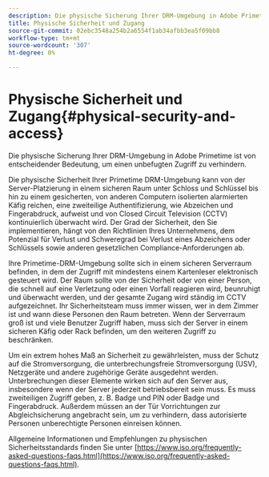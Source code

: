```yaml
---
description: Die physische Sicherung Ihrer DRM-Umgebung in Adobe Primetime ist von entscheidender Bedeutung, um einen unbefugten Zugriff zu verhindern.
title: Physische Sicherheit und Zugang
source-git-commit: 02ebc3548a254b2a6554f1ab34afbb3ea5f09bb8
workflow-type: tm+mt
source-wordcount: '307'
ht-degree: 0%

---
```


# Physische Sicherheit und Zugang{#physical-security-and-access}

Die physische Sicherung Ihrer DRM-Umgebung in Adobe Primetime ist von entscheidender Bedeutung, um einen unbefugten Zugriff zu verhindern.

Die physische Sicherheit Ihrer Primetime DRM-Umgebung kann von der Server-Platzierung in einem sicheren Raum unter Schloss und Schlüssel bis hin zu einem gesicherten, von anderen Computern isolierten alarmierten Käfig reichen, eine zweiteilige Authentifizierung, wie Abzeichen und Fingerabdruck, aufweist und von Closed Circuit Television (CCTV) kontinuierlich überwacht wird. Der Grad der Sicherheit, den Sie implementieren, hängt von den Richtlinien Ihres Unternehmens, dem Potenzial für Verlust und Schweregrad bei Verlust eines Abzeichens oder Schlüssels sowie anderen gesetzlichen Compliance-Anforderungen ab.

Ihre Primetime-DRM-Umgebung sollte sich in einem sicheren Serverraum befinden, in dem der Zugriff mit mindestens einem Kartenleser elektronisch gesteuert wird. Der Raum sollte von der Sicherheit oder von einer Person, die schnell auf eine Verletzung oder einen Vorfall reagieren wird, beunruhigt und überwacht werden, und der gesamte Zugang wird ständig im CCTV aufgezeichnet. Ihr Sicherheitsteam muss immer wissen, wer in dem Zimmer ist und wann diese Personen den Raum betreten. Wenn der Serverraum groß ist und viele Benutzer Zugriff haben, muss sich der Server in einem sicheren Käfig oder Rack befinden, um den weiteren Zugriff zu beschränken.

Um ein extrem hohes Maß an Sicherheit zu gewährleisten, muss der Schutz auf die Stromversorgung, die unterbrechungsfreie Stromversorgung (USV), Netzgeräte und andere zugehörige Geräte ausgedehnt werden. Unterbrechungen dieser Elemente wirken sich auf den Server aus, insbesondere wenn der Server jederzeit betriebsbereit sein muss. Es muss zweiteiligen Zugriff geben, z. B. Badge und PIN oder Badge und Fingerabdruck. Außerdem müssen an der Tür Vorrichtungen zur Abgleichsicherung angebracht sein, um zu verhindern, dass autorisierte Personen unberechtigte Personen einreisen können.

Allgemeine Informationen und Empfehlungen zu physischen Sicherheitsstandards finden Sie unter [https://www.iso.org/frequently-asked-questions-faqs.html](https://www.iso.org/frequently-asked-questions-faqs.html).
